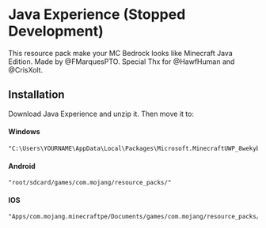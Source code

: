# Java Experience (Stopped Development)
This resource pack make your MC Bedrock looks like Minecraft Java Edition. Made by @FMarquesPTO. Special Thx for @HawfHuman and @CrisXolt.

## Installation
Download Java Experience and unzip it. Then move it to:

#### Windows
```
"C:\Users\YOURNAME\AppData\Local\Packages\Microsoft.MinecraftUWP_8wekyb3d8bbwe\LocalState\games\com.mojang\resource_packs/"
```
#### Android
```
"root/sdcard/games/com.mojang/resource_packs/"
```
#### IOS
```
"Apps/com.mojang.minecraftpe/Documents/games/com.mojang/resource_packs/"
```
